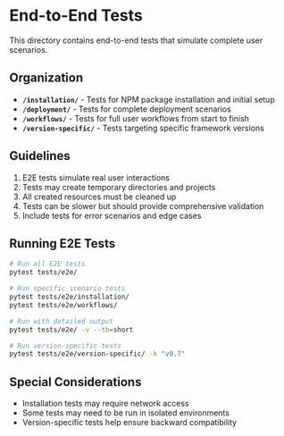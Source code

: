 # End-to-End Tests

This directory contains end-to-end tests that simulate complete user scenarios.

## Organization

- **`/installation/`** - Tests for NPM package installation and initial setup
- **`/deployment/`** - Tests for complete deployment scenarios
- **`/workflows/`** - Tests for full user workflows from start to finish
- **`/version-specific/`** - Tests targeting specific framework versions

## Guidelines

1. E2E tests simulate real user interactions
2. Tests may create temporary directories and projects
3. All created resources must be cleaned up
4. Tests can be slower but should provide comprehensive validation
5. Include tests for error scenarios and edge cases

## Running E2E Tests

```bash
# Run all E2E tests
pytest tests/e2e/

# Run specific scenario tests
pytest tests/e2e/installation/
pytest tests/e2e/workflows/

# Run with detailed output
pytest tests/e2e/ -v --tb=short

# Run version-specific tests
pytest tests/e2e/version-specific/ -k "v0.7"
```

## Special Considerations

- Installation tests may require network access
- Some tests may need to be run in isolated environments
- Version-specific tests help ensure backward compatibility
